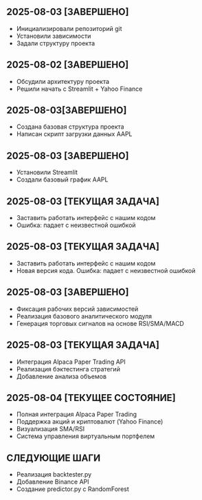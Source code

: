 
## 2025-08-03 [ЗАВЕРШЕНО]
- Инициализировали репозиторий git
- Установили зависимости
- Задали структуру проекта

## 2025-08-02 [ЗАВЕРШЕНО]
- Обсудили архитектуру проекта
- Решили начать с Streamlit + Yahoo Finance

## 2025-08-03[ЗАВЕРШЕНО]
- Создана базовая структура проекта
- Написан скрипт загрузки данных AAPL

## 2025-08-03 [ЗАВЕРШЕНО]
- Установили Streamlit
- Создали базовый график AAPL

## 2025-08-03 [ТЕКУЩАЯ ЗАДАЧА]
- Заставить работать интерфейс с нашим кодом
- Ошибка: падает c неизвестной ошибкой 

## 2025-08-03 [ТЕКУЩАЯ ЗАДАЧА]
- Заставить работать интерфейс с нашим кодом
- Новая версия кода. Ошибка: падает c неизвестной ошибкой 

## 2025-08-03 [ЗАВЕРШЕНО]
- Фиксация рабочих версий зависимостей
- Реализация базового аналитического модуля
- Генерация торговых сигналов на основе RSI/SMA/MACD

## 2025-08-03 [ТЕКУЩАЯ ЗАДАЧА]
- Интеграция Alpaca Paper Trading API
- Реализация бэктестинга стратегий
- Добавление анализа объемов

## 2025-08-04 [ТЕКУЩЕЕ СОСТОЯНИЕ]
- Полная интеграция Alpaca Paper Trading
- Поддержка акций и криптовалют (Yahoo Finance)
- Визуализация SMA/RSI
- Система управления виртуальным портфелем

## СЛЕДУЮЩИЕ ШАГИ
- Реализация backtester.py
- Добавление Binance API
- Создание predictor.py с RandomForest